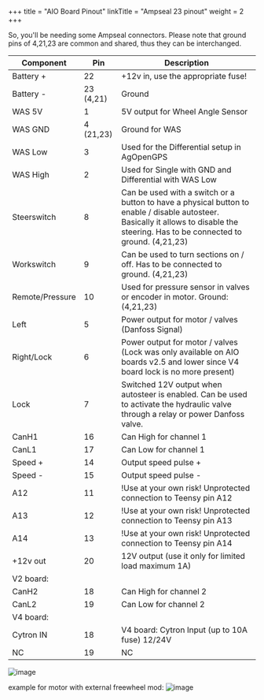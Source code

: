 +++
title = "AIO Board Pinout"
linkTitle = "Ampseal 23 pinout"
weight = 2
+++

So, you'll be needing some Ampseal connectors.
Please note that ground pins of 4,21,23 are common and shared, thus they can be interchanged.

|Component|Pin|Description|
|---------|---|-----------|
|Battery +  | 22 | +12v in, use the appropriate fuse! |
|Battery -  | 23 (4,21) | Ground |
|WAS 5V     | 1 | 5V output for Wheel Angle Sensor |
|WAS GND    | 4 (21,23) | Ground for WAS |
|WAS Low    | 3 | Used for the Differential setup in AgOpenGPS |
|WAS High   | 2 | Used for Single with GND and Differential with WAS Low |
|Steerswitch| 8 | Can be used with a switch or a button to have a physical button to enable / disable autosteer. Basically it allows to disable the steering. Has to be connected to ground. (4,21,23) |
|Workswitch | 9 | Can be used to turn sections on / off. Has to be connected to ground. (4,21,23) |
|Remote/Pressure|10| Used for pressure sensor in valves or encoder in motor. Ground: (4,21,23)|
|Left       | 5 | Power output for motor / valves (Danfoss Signal) |
|Right/Lock | 6 | Power output for motor / valves (Lock was only available on AIO boards v2.5 and lower since V4 board lock is no more present)  |
|Lock       | 7 | Switched 12V output when autosteer is enabled. Can be used to activate the hydraulic valve through a relay or power Danfoss valve.|
|CanH1      | 16 | Can High for channel 1 |
|CanL1      | 17 | Can Low for channel 1 |
|Speed +    | 14 | Output speed pulse + |
|Speed -    | 15 | Output speed pulse - |
|A12        | 11 | !Use at your own risk! Unprotected connection to Teensy pin A12 |
|A13        | 12 | !Use at your own risk! Unprotected connection to Teensy pin A13 |
|A14        | 13 | !Use at your own risk! Unprotected connection to Teensy pin A14 |
|+12v out   | 20 | 12V output (use it only for limited load maximum 1A) |
| V2 board: |    |   |
|CanH2      | 18 | Can High for channel 2 |
|CanL2      | 19 | Can Low for channel 2 |
| V4 board: |    |   |
|Cytron  IN | 18 | V4 board: Cytron Input (up to 10A fuse) 12/24V |
|NC         | 19 | NC |


![image](../../img/ampseal-connector-pinout.png)

example for motor with external freewheel mod:
![image](../../img/ampseal-connector-wiring-diagram.png)

